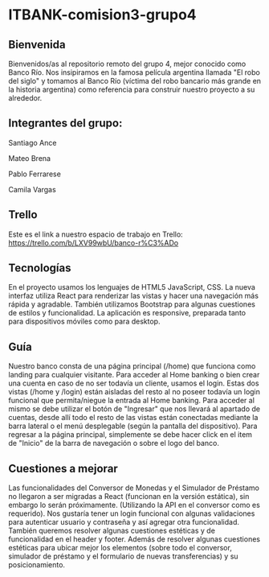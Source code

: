 # ITBANK-comision3-grupo4

## Bienvenida
Bienvenidos/as al repositorio remoto del grupo 4, mejor conocido como Banco Río. Nos insipiramos en la famosa película argentina llamada "El robo del siglo" y tomamos al Banco Río (víctima del robo bancario más grande en la historia argentina) como referencia para construir nuestro proyecto a su alrededor.

## Integrantes del grupo: 
Santiago Ance

Mateo Brena

Pablo Ferrarese

Camila Vargas

## Trello
Este es el link a nuestro espacio de trabajo en Trello: https://trello.com/b/LXV99wbU/banco-r%C3%ADo

## Tecnologías
En el proyecto usamos los lenguajes de HTML5 JavaScript, CSS. La nueva interfaz utiliza React para renderizar las vistas y hacer una navegación más rápida y agradable. También utilizamos Bootstrap para algunas cuestiones de estilos y funcionalidad. La aplicación es responsive, preparada tanto para dispositivos móviles como para desktop.

## Guía
Nuestro banco consta de una página principal (/home) que funciona como landing para cualquier visitante. Para acceder al Home banking o bien crear una cuenta en caso de no ser todavía un cliente, usamos el login. Estas dos vistas (/home y /login) están aisladas del resto al no poseer todavía un login funcional que permita/niegue la entrada al Home banking. Para acceder al mismo se debe utilizar el botón de "Ingresar" que nos llevará al apartado de cuentas, desde allí todo el resto de las vistas están conectadas mediante la barra lateral o el menú desplegable (según la pantalla del dispositivo). Para regresar a la página principal, simplemente se debe hacer click en el item de "Inicio" de la barra de navegación o sobre el logo del banco.

## Cuestiones a mejorar
Las funcionalidades del Conversor de Monedas y el Simulador de Préstamo no llegaron a ser migradas a React (funcionan en la versión estática), sin embargo lo serán próximamente. (Utilizando la API en el conversor como es requerido). Nos gustaría tener un login funcional con algunas validaciones para autenticar usuario y contraseña y así agregar otra funcionalidad. También queremos resolver algunas cuestiones estéticas y de funcionalidad en el header y footer. Además de resolver algunas cuestiones estéticas para ubicar mejor los elementos (sobre todo el conversor, simulador de préstamo y el formulario de nuevas transferencias) y su posicionamiento.